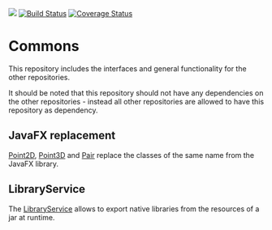<a href="https://codeclimate.com/github/MontiSim/commons/maintainability"><img src="https://api.codeclimate.com/v1/badges/1fee5e810477b6a2a432/maintainability" /></a>   [![Build Status](https://travis-ci.org/MontiSim/commons.svg?branch=master)](https://travis-ci.org/MontiSim/commons)   [![Coverage Status](https://coveralls.io/repos/github/MontiSim/commons/badge.svg?branch=master)](https://coveralls.io/github/MontiSim/commons?branch=master)

# Commons
This repository includes the interfaces and general functionality for the other repositories.

It should be noted that this repository should not have any dependencies on the other repositories - instead all other repositories are allowed to have this repository as dependency.

## JavaFX replacement

[Point2D](src/main/java/de/rwth/monticore/EmbeddedMontiArc/simulators/commons/utils/Point2D.java), [Point3D](src/main/java/de/rwth/monticore/EmbeddedMontiArc/simulators/commons/utils/Point3D.java) and [Pair](src/main/java/de/rwth/monticore/EmbeddedMontiArc/simulators/commons/utils/Pair.java) replace the classes of the same name from the JavaFX library.

## LibraryService

The [LibraryService](src/main/java/de/rwth/monticore/EmbeddedMontiArc/simulators/commons/utils/LibraryService.java) allows to export native libraries from the resources of a jar at runtime.
